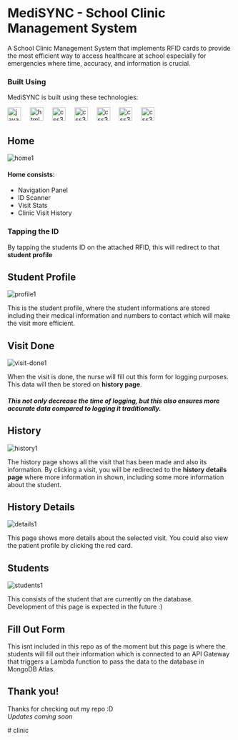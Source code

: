 ﻿# MediSYNC - School Clinic Management System
A School Clinic Management System that implements RFID cards to provide the most efficient way to access healthcare at school especially for emergencies where time, accuracy, and information is crucial.

### Built Using
MediSYNC is built using these technologies:
<div align="left">
  <img src="https://cdn.jsdelivr.net/gh/devicons/devicon/icons/javascript/javascript-original.svg" height="30" alt="javascript logo"  />
  <img width="12" />
  <img src="https://cdn.jsdelivr.net/gh/devicons/devicon/icons/html5/html5-original.svg" height="30" alt="html5 logo"  />
  <img width="12" />
  <img src="https://cdn.jsdelivr.net/gh/devicons/devicon/icons/css3/css3-original.svg" height="30" alt="css3 logo"  />
  <img width="12" />
  <img src="https://img.icons8.com/office80/512/express-js.png" height="30" alt="css3 logo"  />
  <img width="12" />
  <img src="https://user-images.githubusercontent.com/4727/38117898-75c704e4-336c-11e8-82bb-dffd73f55e94.png" height="30" alt="css3 logo"  />
  <img width="12" />
  <img src="https://www.svgrepo.com/show/374118/tailwind.svg" height="30" alt="css3 logo"  />
  <img width="12" />
  <img src="https://img.icons8.com/?size=512&id=74402&format=png" height="30" alt="css3 logo"  />
</div>

## Home
![home1](https://github.com/user-attachments/assets/754844c9-3519-439c-9f51-35050b7094d3)
#### Home consists:
- Navigation Panel
- ID Scanner
- Visit Stats
- Clinic Visit History

### Tapping the ID
By tapping the students ID on the attached RFID, this will redirect to that **student profile**

## Student Profile
![profile1](https://github.com/user-attachments/assets/02eff1c5-03ff-40de-b5b0-d18594093f10)

This is the student profile, where the student informations are stored including their medical information and numbers to contact which will make the visit more efficient.

## Visit Done
![visit-done1](https://github.com/user-attachments/assets/8a28e47c-ba3a-479e-9437-92daba25c515)

When the visit is done, the nurse will fill out this form for logging purposes. This data will then be stored on **history page**.
##### This not only decrease the time of logging, but this also ensures more accurate data compared to logging it traditionally.

## History
![history1](https://github.com/user-attachments/assets/4551c670-66de-4b4e-96b7-d0336d3196a3)

The history page shows all the visit that has been made and also its information. By clicking a visit, you will be redirected to the **history details page** where more information in shown, including some more information about the student.

## History Details
![details1](https://github.com/user-attachments/assets/26c31ef5-4eae-4467-ae94-d0dfcb6aaa27)

This page shows more details about the selected visit. You could also view the patient profile by clicking the red card.

## Students
![students1](https://github.com/user-attachments/assets/9bf9cc8c-033b-407b-b3fc-fc59f2351c57)

This consists of the student that are currently on the database. Development of this page is expected in the future :)

## Fill Out Form
This isnt included in this repo as of the moment but this page is where the students will fill out their information which is connected to an API Gateway that triggers a Lambda function to pass the data to the database in MongoDB Atlas.


## Thank you!
Thanks for checking out my repo :D <br>
*Updates coming soon*


#   c l i n i c  
 